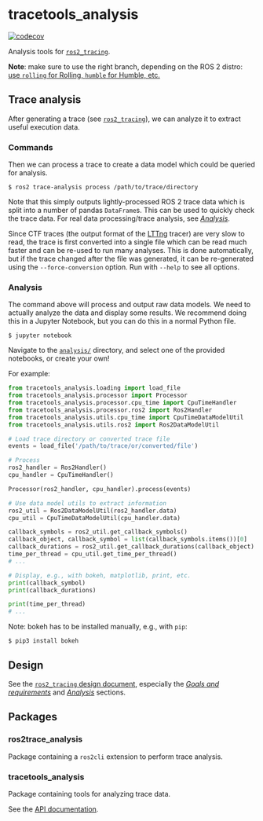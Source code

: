 # tracetools_analysis

<!-- [![GitHub CI](https://github.com/ros-tracing/tracetools_analysis/actions/workflows/test.yml/badge.svg?branch=rolling)](https://github.com/ros-tracing/tracetools_analysis/actions/workflows/test.yml) -->
[![codecov](https://codecov.io/gh/ros-tracing/tracetools_analysis/branch/rolling/graph/badge.svg)](https://codecov.io/gh/ros-tracing/tracetools_analysis)

Analysis tools for [`ros2_tracing`](https://github.com/ros2/ros2_tracing).

**Note**: make sure to use the right branch, depending on the ROS 2 distro: [use `rolling` for Rolling, `humble` for Humble, etc.](https://docs.ros.org/en/rolling/The-ROS2-Project/Contributing/Developer-Guide.html)

## Trace analysis

After generating a trace (see [`ros2_tracing`](https://github.com/ros2/ros2_tracing#tracing)), we can analyze it to extract useful execution data.

### Commands

Then we can process a trace to create a data model which could be queried for analysis.

```shell
$ ros2 trace-analysis process /path/to/trace/directory
```

Note that this simply outputs lightly-processed ROS 2 trace data which is split into a number of pandas `DataFrame`s.
This can be used to quickly check the trace data.
For real data processing/trace analysis, see [*Analysis*](#analysis).

Since CTF traces (the output format of the [LTTng](https://lttng.org/) tracer) are very slow to read, the trace is first converted into a single file which can be read much faster and can be re-used to run many analyses.
This is done automatically, but if the trace changed after the file was generated, it can be re-generated using the `--force-conversion` option.
Run with `--help` to see all options.

### Analysis

The command above will process and output raw data models.
We need to actually analyze the data and display some results.
We recommend doing this in a Jupyter Notebook, but you can do this in a normal Python file.

```shell
$ jupyter notebook
```

Navigate to the [`analysis/`](./tracetools_analysis/analysis/) directory, and select one of the provided notebooks, or create your own!

For example:

```python
from tracetools_analysis.loading import load_file
from tracetools_analysis.processor import Processor
from tracetools_analysis.processor.cpu_time import CpuTimeHandler
from tracetools_analysis.processor.ros2 import Ros2Handler
from tracetools_analysis.utils.cpu_time import CpuTimeDataModelUtil
from tracetools_analysis.utils.ros2 import Ros2DataModelUtil

# Load trace directory or converted trace file
events = load_file('/path/to/trace/or/converted/file')

# Process
ros2_handler = Ros2Handler()
cpu_handler = CpuTimeHandler()

Processor(ros2_handler, cpu_handler).process(events)

# Use data model utils to extract information
ros2_util = Ros2DataModelUtil(ros2_handler.data)
cpu_util = CpuTimeDataModelUtil(cpu_handler.data)

callback_symbols = ros2_util.get_callback_symbols()
callback_object, callback_symbol = list(callback_symbols.items())[0]
callback_durations = ros2_util.get_callback_durations(callback_object)
time_per_thread = cpu_util.get_time_per_thread()
# ...

# Display, e.g., with bokeh, matplotlib, print, etc.
print(callback_symbol)
print(callback_durations)

print(time_per_thread)
# ...
```

Note: bokeh has to be installed manually, e.g., with `pip`:

```shell
$ pip3 install bokeh
```

## Design

See the [`ros2_tracing` design document](https://github.com/ros2/ros2_tracing/blob/rolling/doc/design_ros_2.md), especially the [*Goals and requirements*](https://github.com/ros2/ros2_tracing/blob/rolling/doc/design_ros_2.md#goals-and-requirements) and [*Analysis*](https://github.com/ros2/ros2_tracing/blob/rolling/doc/design_ros_2.md#analysis) sections.

## Packages

### ros2trace_analysis

Package containing a `ros2cli` extension to perform trace analysis.

### tracetools_analysis

Package containing tools for analyzing trace data.

See the [API documentation](https://docs.ros.org/en/rolling/p/tracetools_analysis/).
